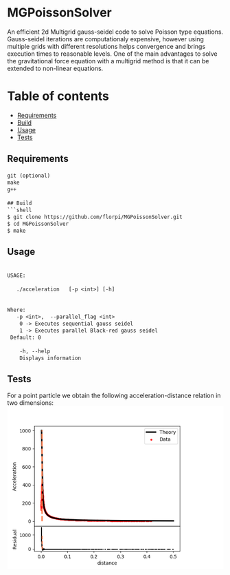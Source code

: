 # MGPoissonSolver

An efficient 2d Multigrid gauss-seidel code to solve Poisson type equations. Gauss-seidel iterations are computationaly expensive, however using multiple grids with different resolutions helps convergence and brings execution times to reasonable levels. One of the main advantages to solve the gravitational force equation with a multigrid method is that it can be extended to non-linear equations.

Table of contents
=================

  * [Requirements](#Requirements)
  * [Build](#Build)
  * [Usage](#usage)
  * [Tests](#tests)
  
## Requirements
```shell
git (optional)
make
g++

## Build
```shell
$ git clone https://github.com/florpi/MGPoissonSolver.git 
$ cd MGPoissonSolver
$ make
```
## Usage
```console

USAGE: 

   ./acceleration   [-p <int>] [-h] 


Where: 
   -p <int>,  --parallel_flag <int>
	0 -> Executes sequential gauss seidel
	1 -> Executes parallel Black-red gauss seidel
 Default: 0

	-h, --help
	Displays information 
```
## Tests
For a point particle we obtain the following acceleration-distance relation in two dimensions:
![Alt text](results/results.png?raw=true "acceleration")

